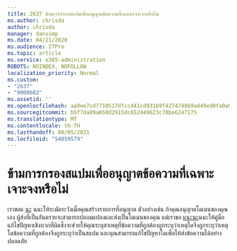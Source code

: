 ```yaml
---
title: 2637 ข้ามการกรองสแปมเพื่ออนุญาตข้อความที่เฉพาะเจาะจงหรือไม่
ms.author: chrisda
author: chrisda
manager: dansimp
ms.date: 04/21/2020
ms.audience: ITPro
ms.topic: article
ms.service: o365-administration
ROBOTS: NOINDEX, NOFOLLOW
localization_priority: Normal
ms.custom:
- "2637"
- "9000682"
ms.assetid: ''
ms.openlocfilehash: aa9ee7cd7710517dfcc441cd931b9f427474869ad49ed0fa0a91a06e06682ed7
ms.sourcegitcommit: b5f7da89a650d2915dc652449623c78be6247175
ms.translationtype: MT
ms.contentlocale: th-TH
ms.lasthandoff: 08/05/2021
ms.locfileid: "54059579"
---
```

# <a name="bypass-spam-filtering-to-allow-specific-messages"></a>ข้ามการกรองสแปมเพื่ออนุญาตข้อความที่เฉพาะเจาะจงหรือไม่

เราขอแ [นะ](https://docs.microsoft.com/exchange/troubleshoot/antispam/cautions-against-bypassing-spam-filters) นนะให้ระมัดระวังเมื่อคุณสร้างรายการที่อนุญาต ตัวอย่างเช่น ถ้าคุณอนุญาตโดเมนของคุณเอง ผู้ส่งที่เป็นอันตรายจะสามารถปลอมแปลงและส่งเป็นโดเมนของคุณ  แต่เราขอ [แนะนะ](https://docs.microsoft.com/microsoft-365/security/office-365-security/anti-spam-protection)นนะให้คู่มือแก้ไขปัญหาเชิงบวกที่ผิดซึ่งจะช่วยให้คุณระบุสาเหตุที่ข้อความที่ถูกต้องถูกระบุว่าเหตุใดจึงถูกระบุว่าเหตุใดข้อความที่ถูกต้องจึงถูกระบุว่าเป็นสแปม และคุณสามารถแก้ไขปัญหาใดเพื่อให้ส่งข้อความได้อย่างปลอดภัย
